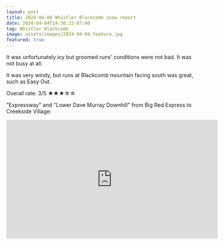 ```yaml
---
layout: post
title: 2024-04-04 Whistler Blackcomb snow report
date: 2024-04-04T14:30:22-07:00
tag: Whistler Blackcomb
image: assets/images/2024-04-04-feature.jpg
featured: true
---
```


It was unfortunately icy but groomed runs' conditions were not bad. It was not busy at all.

It was very windy, but runs at Blackcomb mountain facing south was great, such as Easy Out.

Overall rate: 3/5 ★★★☆☆

"Expressway" and "Lower Dave Murray Downhill" from Big Red Express to Creekside Village:
<iframe width="560" height="315" src="https://www.youtube.com/embed/z90omva8UY8?si=Ob-fDiEcg_p-L2ae&hl=en" title="YouTube video player" frameborder="0" allow="accelerometer; autoplay; clipboard-write; encrypted-media; gyroscope; picture-in-picture; web-share" referrerpolicy="strict-origin-when-cross-origin" allowfullscreen></iframe>
